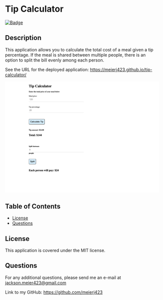 # Tip Calculator

  [![Badge](https://img.shields.io/badge/License-MIT-black.svg)](https://opensource.org/licenses/MIT)
  

## Description 

This application allows you to calculate the total cost of a meal given a tip percentage. If the meal is shared between multiple people, there is an option to split the bill evenly among each person.

See the URL for the deployed application: https://meierj423.github.io/tip-calculator/

![Speed Reader](assets/screenshots/tip-calculator.png)


## Table of Contents

* [License](#license)
* [Questions](#questions)


## License

This application is covered under the MIT license.


## Questions

For any additional questions, please send me an e-mail at jackson.meier423@gmail.com

Link to my GitHub: https://github.com/meierj423
